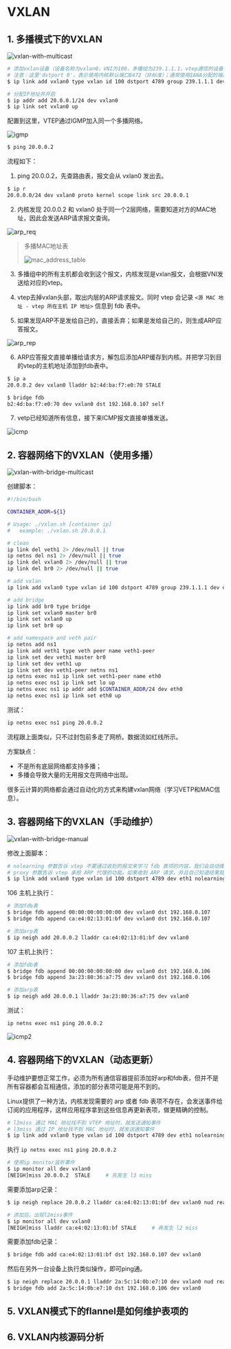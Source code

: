 # VXLAN

## 1. 多播模式下的VXLAN

![vxlan-with-multicast](vxlan-images/vxlan-with-multicast.png)

```bash
# 添加vxlan设备（设备名称为vxlan0，VNI为100，多播组为239.1.1.1，vtep通信的设备为eth1 [同local参数]）
# 注意：这里'dstport 0'，表示使用内核默认端口8472（非标准）；通常使用IANA分配的端口'dstport 4789'；方便wireshark解析，这里使用4789
$ ip link add vxlan0 type vxlan id 100 dstport 4789 group 239.1.1.1 dev eth1

# 分配IP地址并开启
$ ip addr add 20.0.0.1/24 dev vxlan0
$ ip link set vxlan0 up
```

配置到这里，VTEP通过IGMP加入同一个多播网络。

![igmp](vxlan-images/igmp.png)

```bash
$ ping 20.0.0.2
```
流程如下：

1. ping 20.0.0.2，先查路由表，报文会从 vxlan0 发出去。

```bash
$ ip r
20.0.0.0/24 dev vxlan0 proto kernel scope link src 20.0.0.1
```

2. 内核发现 20.0.0.2 和 vxlan0 处于同一个2层网络，需要知道对方的MAC地址，因此会发送ARP请求报文查询。

![arp_req](vxlan-images/arp_req.png)

  > 多播MAC地址表
  > 
  > ![mac_address_table](vxlan-images/mac_address_table.png)

3. 多播组中的所有主机都会收到这个报文，内核发现是vxlan报文，会根据VNI发送给对应的vtep。

4. vtep去掉vxlan头部，取出内层的ARP请求报文。同时 vtep 会记录 `<源 MAC 地址 - vtep 所在主机 IP 地址>` 信息到 fdb 表中。

5. 如果发现ARP不是发给自己的，直接丢弃；如果是发给自己的，则生成ARP应答报文。

![arp_rep](vxlan-images/arp_rep.png)

6. ARP应答报文直接单播给请求方，解包后添加ARP缓存到内核。并把学习到目的vtep的主机地址添加到fdb表中。

```bash
$ ip a
20.0.0.2 dev vxlan0 lladdr b2:4d:ba:f7:e0:70 STALE

$ bridge fdb
b2:4d:ba:f7:e0:70 dev vxlan0 dst 192.168.0.107 self
```

7. vetp已经知道所有信息，接下来ICMP报文直接单播发送。

![icmp](vxlan-images/icmp.png)

## 2. 容器网络下的VXLAN（使用多播）

![vxlan-with-bridge-multicast](vxlan-images/vxlan-with-bridge-multicast.png)

创建脚本：
```bash
#!/bin/bash

CONTAINER_ADDR=${1}

# Usage: ./vxlan.sh [container ip]
#   example: ./vxlan.sh 20.0.0.1

# clean
ip link del veth1 2> /dev/null || true
ip netns del ns1 2> /dev/null || true
ip link del vxlan0 2> /dev/null || true
ip link del br0 2> /dev/null || true

# add vxlan
ip link add vxlan0 type vxlan id 100 dstport 4789 group 239.1.1.1 dev eth1

# add bridge
ip link add br0 type bridge
ip link set vxlan0 master br0
ip link set vxlan0 up
ip link set br0 up

# add namespace and veth pair
ip netns add ns1
ip link add veth1 type veth peer name veth1-peer
ip link set dev veth1 master br0
ip link set dev veth1 up
ip link set dev veth1-peer netns ns1
ip netns exec ns1 ip link set veth1-peer name eth0
ip netns exec ns1 ip link set lo up
ip netns exec ns1 ip addr add $CONTAINER_ADDR/24 dev eth0
ip netns exec ns1 ip link set eth0 up
```
测试：
```bash
ip netns exec ns1 ping 20.0.0.2
```

流程跟上面类似，只不过封包前多走了网桥。数据流如红线所示。

方案缺点：

- 不是所有底层网络都支持多播；
- 多播会导致大量的无用报文在网络中出现。

很多云计算的网络都会通过自动化的方式来构建vxlan网络（学习VETP和MAC信息）。

## 3. 容器网络下的VXLAN（手动维护）

![vxlan-with-bridge-manual](vxlan-images/vxlan-with-bridge-manual.png)

修改上面脚本：
```bash
# nolearning 参数告诉 vtep 不要通过收到的报文来学习 fdb 表项的内容，我们会自动维护这个表。
# proxy 参数告诉 vtep 承担 ARP 代理的功能。如果收到 ARP 请求，并且自己知道结果就直接作出应答。
$ ip link add vxlan0 type vxlan id 100 dstport 4789 dev eth1 nolearning proxy
```

106 主机上执行：

```bash
# 添加fdb表
$ bridge fdb append 00:00:00:00:00:00 dev vxlan0 dst 192.168.0.107
$ bridge fdb append ca:e4:02:13:01:bf dev vxlan0 dst 192.168.0.107

# 添加arp表
$ ip neigh add 20.0.0.2 lladdr ca:e4:02:13:01:bf dev vxlan0
```

107 主机上执行：
```bash
# 添加fdb表
$ bridge fdb append 00:00:00:00:00:00 dev vxlan0 dst 192.168.0.106
$ bridge fdb append 3a:23:80:36:a7:75 dev vxlan0 dst 192.168.0.106

# 添加arp表
$ ip neigh add 20.0.0.1 lladdr 3a:23:80:36:a7:75 dev vxlan0
```

测试：
```bash
ip netns exec ns1 ping 20.0.0.2
```

![icmp2](vxlan-images/icmp2.png)

## 4. 容器网络下的VXLAN（动态更新）

手动维护要想正常工作，必须为所有通信容器提前添加好arp和fdb表，但并不是所有容器都会互相通信，添加的部分表项可能是用不到的。

Linux提供了一种方法，内核发现需要的 arp 或者 fdb 表项不存在，会发送事件给订阅的应用程序，这样应用程序拿到这些信息再更新表项，做更精确的控制。

```bash
# l2miss 通过 MAC 地址找不到 VTEP 地址时，就发送通知事件
# l3miss 通过 IP 地址找不到 MAC 地址时，就发送通知事件
$ ip link add vxlan0 type vxlan id 100 dstport 4789 dev eth1 nolearning proxy l2miss l3miss
```

执行 `ip netns exec ns1 ping 20.0.0.2`
```bash
# 使用ip monitor监听事件
$ ip monitor all dev vxlan0
[NEIGH]miss 20.0.0.2  STALE     # 先发生 l3 miss
```

需要添加arp记录：
```bash
$ ip neigh replace 20.0.0.2 lladdr ca:e4:02:13:01:bf dev vxlan0 nud reachable

# 添加后，出现l2miss事件
$ ip monitor all dev vxlan0
[NEIGH]miss lladdr ca:e4:02:13:01:bf STALE     # 再发生 l2 miss
```

需要添加fdb记录：
```bash
$ bridge fdb add ca:e4:02:13:01:bf dst 192.168.0.107 dev vxlan0
```

然后在另外一台设备上执行类似操作，即可ping通。
```bash
$ ip neigh replace 20.0.0.1 lladdr 2a:5c:14:0b:e7:10 dev vxlan0 nud reachable
$ bridge fdb add 2a:5c:14:0b:e7:10 dst 192.168.0.106 dev vxlan0
```

## 5. VXLAN模式下的flannel是如何维护表项的

## 6. VXLAN内核源码分析
